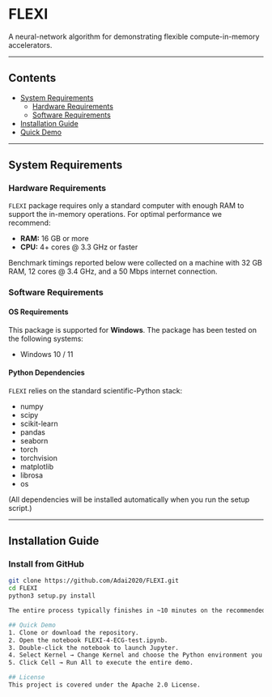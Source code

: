 # FLEXI

A neural-network algorithm for demonstrating flexible compute-in-memory accelerators.

---

## Contents

- [System Requirements](#system-requirements)
  - [Hardware Requirements](#hardware-requirements)
  - [Software Requirements](#software-requirements)
- [Installation Guide](#installation-guide)
- [Quick Demo](#quick-demo)

---

## System Requirements

### Hardware Requirements

`FLEXI` package requires only a standard computer with enough RAM to support the in-memory operations.
For optimal performance we recommend:

- **RAM:** 16 GB or more  
- **CPU:** 4+ cores @ 3.3 GHz or faster

Benchmark timings reported below were collected on a machine with 32 GB RAM, 12 cores @ 3.4 GHz, and a 50 Mbps internet connection.

### Software Requirements

#### OS Requirements

This package is supported for **Windows**. The package has been tested on the following systems:

- Windows 10 / 11

#### Python Dependencies

`FLEXI` relies on the standard scientific-Python stack:

- numpy  
- scipy  
- scikit-learn  
- pandas  
- seaborn
- torch
- torchvision
- matplotlib
- librosa
- os

(All dependencies will be installed automatically when you run the setup script.)

---

## Installation Guide

### Install from GitHub

```bash
git clone https://github.com/Adai2020/FLEXI.git
cd FLEXI
python3 setup.py install

The entire process typically finishes in ~10 minutes on the recommended hardware.

## Quick Demo
1. Clone or download the repository.
2. Open the notebook FLEXI-4-ECG-test.ipynb.
3. Double-click the notebook to launch Jupyter.
4. Select Kernel → Change Kernel and choose the Python environment you just created.
5. Click Cell → Run All to execute the entire demo.

## License
This project is covered under the Apache 2.0 License.


